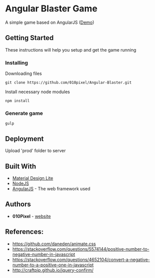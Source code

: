 # Angular Blaster Game

A simple game based on AngularJS ([Demo](http://code-dude.com/tests/angular-blaster/))

## Getting Started

These instructions will help you setup and get the game running

### Installing

Downloading files

```
git clone https://github.com/010pixel/Angular-Blaster.git
```

Install necessary node modules

```
npm install
```

### Generate game

```
gulp
```

## Deployment

Upload 'prod' folder to server

## Built With

* [Material Design Lite](https://getmdl.io/)
* [NodeJS](https://nodejs.org/en/)
* [AngularJS](https://angularjs.org/) - The web framework used

## Authors

* **010Pixel** - [website](https://ravigandhi.com/)

## References:
* https://github.com/daneden/animate.css
* https://stackoverflow.com/questions/5574144/positive-number-to-negative-number-in-javascript
* https://stackoverflow.com/questions/4652104/convert-a-negative-number-to-a-positive-one-in-javascript
* http://craftpip.github.io/jquery-confirm/

